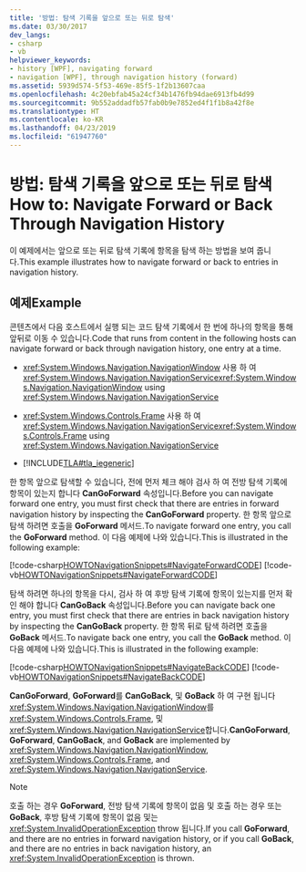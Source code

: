 ```yaml
---
title: '방법: 탐색 기록을 앞으로 또는 뒤로 탐색'
ms.date: 03/30/2017
dev_langs:
- csharp
- vb
helpviewer_keywords:
- history [WPF], navigating forward
- navigation [WPF], through navigation history (forward)
ms.assetid: 5939d574-5f53-469e-85f5-1f2b13607caa
ms.openlocfilehash: 4c20ebfab45a24cf34b1476fb94dae6913fb4d99
ms.sourcegitcommit: 9b552addadfb57fab0b9e7852ed4f1f1b8a42f8e
ms.translationtype: HT
ms.contentlocale: ko-KR
ms.lasthandoff: 04/23/2019
ms.locfileid: "61947760"
---
```

# <a name="how-to-navigate-forward-or-back-through-navigation-history"></a><span data-ttu-id="8c69c-102">방법: 탐색 기록을 앞으로 또는 뒤로 탐색</span><span class="sxs-lookup"><span data-stu-id="8c69c-102">How to: Navigate Forward or Back Through Navigation History</span></span>
<span data-ttu-id="8c69c-103">이 예제에서는 앞으로 또는 뒤로 탐색 기록에 항목을 탐색 하는 방법을 보여 줍니다.</span><span class="sxs-lookup"><span data-stu-id="8c69c-103">This example illustrates how to navigate forward or back to entries in navigation history.</span></span>  
  
## <a name="example"></a><span data-ttu-id="8c69c-104">예제</span><span class="sxs-lookup"><span data-stu-id="8c69c-104">Example</span></span>  
 <span data-ttu-id="8c69c-105">콘텐츠에서 다음 호스트에서 실행 되는 코드 탐색 기록에서 한 번에 하나의 항목을 통해 앞뒤로 이동 수 있습니다.</span><span class="sxs-lookup"><span data-stu-id="8c69c-105">Code that runs from content in the following hosts can navigate forward or back through navigation history, one entry at a time.</span></span>  
  
- <span data-ttu-id="8c69c-106"><xref:System.Windows.Navigation.NavigationWindow> 사용 하 여 <xref:System.Windows.Navigation.NavigationService></span><span class="sxs-lookup"><span data-stu-id="8c69c-106"><xref:System.Windows.Navigation.NavigationWindow> using <xref:System.Windows.Navigation.NavigationService></span></span>  
  
- <span data-ttu-id="8c69c-107"><xref:System.Windows.Controls.Frame> 사용 하 여 <xref:System.Windows.Navigation.NavigationService></span><span class="sxs-lookup"><span data-stu-id="8c69c-107"><xref:System.Windows.Controls.Frame> using <xref:System.Windows.Navigation.NavigationService></span></span>  
  
- [!INCLUDE[TLA#tla_iegeneric](../../../../includes/tlasharptla-iegeneric-md.md)]  
  
 <span data-ttu-id="8c69c-108">한 항목 앞으로 탐색할 수 있습니다, 전에 먼저 체크 해야 검사 하 여 전방 탐색 기록에 항목이 있는지 합니다 **CanGoForward** 속성입니다.</span><span class="sxs-lookup"><span data-stu-id="8c69c-108">Before you can navigate forward one entry, you must first check that there are entries in forward navigation history by inspecting the **CanGoForward** property.</span></span> <span data-ttu-id="8c69c-109">한 항목 앞으로 탐색 하려면 호출을 **GoForward** 메서드.</span><span class="sxs-lookup"><span data-stu-id="8c69c-109">To navigate forward one entry, you call the **GoForward** method.</span></span> <span data-ttu-id="8c69c-110">이 다음 예제에 나와 있습니다.</span><span class="sxs-lookup"><span data-stu-id="8c69c-110">This is illustrated in the following example:</span></span>  
  
 [!code-csharp[HOWTONavigationSnippets#NavigateForwardCODE](~/samples/snippets/csharp/VS_Snippets_Wpf/HOWTONavigationSnippets/CSharp/HomePage.xaml.cs#navigateforwardcode)]
 [!code-vb[HOWTONavigationSnippets#NavigateForwardCODE](~/samples/snippets/visualbasic/VS_Snippets_Wpf/HOWTONavigationSnippets/visualbasic/homepage.xaml.vb#navigateforwardcode)]  
  
 <span data-ttu-id="8c69c-111">탐색 하려면 하나의 항목을 다시, 검사 하 여 후방 탐색 기록에 항목이 있는지를 먼저 확인 해야 합니다 **CanGoBack** 속성입니다.</span><span class="sxs-lookup"><span data-stu-id="8c69c-111">Before you can navigate back one entry, you must first check that there are entries in back navigation history by inspecting the **CanGoBack** property.</span></span> <span data-ttu-id="8c69c-112">한 항목 뒤로 탐색 하려면 호출을 **GoBack** 메서드.</span><span class="sxs-lookup"><span data-stu-id="8c69c-112">To navigate back one entry, you call the **GoBack** method.</span></span> <span data-ttu-id="8c69c-113">이 다음 예제에 나와 있습니다.</span><span class="sxs-lookup"><span data-stu-id="8c69c-113">This is illustrated in the following example:</span></span>  
  
 [!code-csharp[HOWTONavigationSnippets#NavigateBackCODE](~/samples/snippets/csharp/VS_Snippets_Wpf/HOWTONavigationSnippets/CSharp/HomePage.xaml.cs#navigatebackcode)]
 [!code-vb[HOWTONavigationSnippets#NavigateBackCODE](~/samples/snippets/visualbasic/VS_Snippets_Wpf/HOWTONavigationSnippets/visualbasic/homepage.xaml.vb#navigatebackcode)]  
  
 <span data-ttu-id="8c69c-114">**CanGoForward**, **GoForward**를 **CanGoBack**, 및 **GoBack** 하 여 구현 됩니다 <xref:System.Windows.Navigation.NavigationWindow>를 <xref:System.Windows.Controls.Frame>, 및 <xref:System.Windows.Navigation.NavigationService>합니다.</span><span class="sxs-lookup"><span data-stu-id="8c69c-114">**CanGoForward**, **GoForward**, **CanGoBack**, and **GoBack** are implemented by <xref:System.Windows.Navigation.NavigationWindow>, <xref:System.Windows.Controls.Frame>, and <xref:System.Windows.Navigation.NavigationService>.</span></span>  
  
> [!NOTE]
>  <span data-ttu-id="8c69c-115">호출 하는 경우 **GoForward**, 전방 탐색 기록에 항목이 없음 및 호출 하는 경우 또는 **GoBack**, 후방 탐색 기록에 항목이 없음 및는 <xref:System.InvalidOperationException> throw 됩니다.</span><span class="sxs-lookup"><span data-stu-id="8c69c-115">If you call **GoForward**, and there are no entries in forward navigation history, or if you call **GoBack**, and there are no entries in back navigation history, an <xref:System.InvalidOperationException> is thrown.</span></span>
